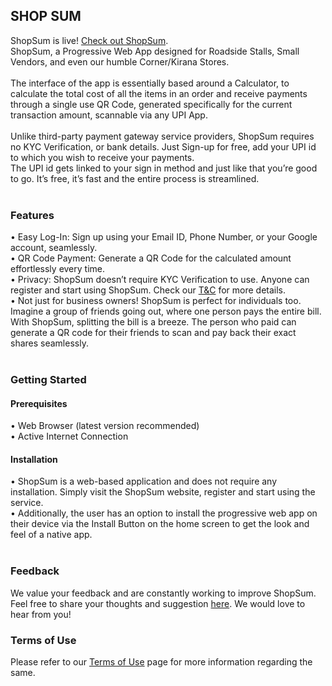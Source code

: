 <h2>SHOP SUM</h2>
ShopSum is live! <a href = "https://letsshopsum.netlify.app">Check out ShopSum</a>.<br/>
ShopSum, a Progressive Web App designed for Roadside Stalls, Small Vendors, and even our humble Corner/Kirana Stores.<br/>
<br>
The interface of the app is essentially based around a Calculator, to calculate the total cost of all the items in an order and receive payments through a single use QR Code, generated specifically for the current transaction amount, scannable via any UPI App.<br/>
<br/>
Unlike third-party payment gateway service providers, ShopSum requires no KYC Verification, or bank details. Just Sign-up for free, add your UPI id to which you wish to receive your payments.<br/> 
The UPI id gets linked to your sign in method and just like that you’re good to go. It’s free, it’s fast and the entire process is streamlined.<br/>
<br/>
<h3>Features</h3>
•	Easy Log-In: Sign up using your Email ID, Phone Number, or your Google account, seamlessly.<br/>
•	QR Code Payment: Generate a QR Code for the calculated amount effortlessly every time.<br/>
•	Privacy: ShopSum doesn’t require KYC Verification to use. Anyone can register and start using ShopSum. Check our <a href="https://letsshopsum.netlify.app/termsncons">T&C</a> for more details.<br/>
•	Not just for business owners! 
ShopSum is perfect for individuals too. Imagine a group of friends going out, where one person pays the entire bill. With ShopSum, splitting the bill is a breeze. The person who paid can generate a QR code for their friends to scan and pay back their exact shares seamlessly.<br/>
<br/>
<h3>Getting Started</h3>
<h4>Prerequisites</h4>
•	Web Browser (latest version recommended)<br/>
•	Active Internet Connection<br/>
<h4>Installation</h4>
•	ShopSum is a web-based application and does not require any installation. Simply visit the ShopSum website, register and start using the service. <br/>
•	Additionally, the user has an option to install the progressive web app on their device via the Install Button on the home screen to get the look and feel of a native app.<br/>
<br/>
<h3>Feedback</h3>
We value your feedback and are constantly working to improve ShopSum. <br/>
Feel free to share your thoughts and suggestion <a  href="https://letsshopsum.netlify.app/feedback">here</a>. We would love to hear from you!<br/>
<h3>Terms of Use</h3>
Please refer to our <a href="https://letsshopsum.netlify.app/termsncons">Terms of Use</a> page for more information regarding the same.
